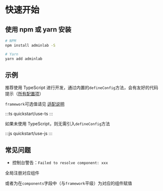 # 快速开始

## 使用 npm 或 yarn 安装

```bash
# NPM
npm install adminlab -S

# Yarn
yarn add adminlab
```

## 示例

推荐使用 TypeScript 进行开发，通过内置的`defineConfig`方法，会有友好的代码提示（[所有配置项](/zh-CN/global/index.html)）

`framework`可选值请见 [适配说明](/zh-CN/adapters/index.html)

:::ts
quickstart/use-ts
:::

如果未使用 TypeScript，则无需引入`defineConfig`方法

:::js
quickstart/use-js
:::

## 常见问题

- 控制台警告：`Failed to resolve component: xxx`

全局注册对应组件

或者为在`components`字段中（与`framework`平级）为对应的组件赋值
